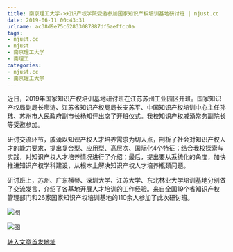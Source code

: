 ```yaml
---
title: 南京理工大学->知识产权学院受邀参加国家知识产权培训基地研讨班 | njust.cc
date: 2019-06-11 00:43:31
urlname: ac38d9e75c62833087887df6aeffcc0a
tags: 
- njust.cc
- njust
- 南京理工大学
- 南理工
categories:
- njust.cc
- 南京理工大学
---
```



近日，2019年国家知识产权培训基地研讨班在江苏苏州工业园区开班。国家知识产权局副局长廖涛、江苏省知识产权局局长支苏平、中国知识产权培训中心主任孙玮、苏州市人民政府副市长杨知评出席了开班仪式。我校知识产权戚湧常务副院长等受邀参加。

研讨交流环节，戚湧以知识产权人才培养需求为切入点，剖析了社会对知识产权人才的能力要求，提出复合型、应用型、高层次、国际化4个特征；结合我校探索与实践，对知识产权人才培养情况进行了介绍；最后，提出要从系统化的角度，加快推进知识产权学科建设，从根本上解决知识产权人才培养瓶颈问题。

研讨班上，苏州、广东横琴、深圳大学、江苏大学、东北林业大学培训基地分别做了交流发言，介绍了各基地开展人才培训的工作经验。来自全国19个省知识产权管理部门和26家国家知识产权培训基地的110余人参加了此次研讨班。



![图](http://zs.njust.edu.cn/_upload/article/images/df/ff/ee895fc044f89296cfc177a18e4d/04a6a618-b5d3-4758-9938-85bc7d17ebaa.jpg)

![图](http://zs.njust.edu.cn/_upload/article/images/df/ff/ee895fc044f89296cfc177a18e4d/9ed20b06-1012-43c4-8932-72c1b0247951.jpg)

[转入文章首发地址](http://zs.njust.edu.cn/18/73/c4621a202867/page.htm)